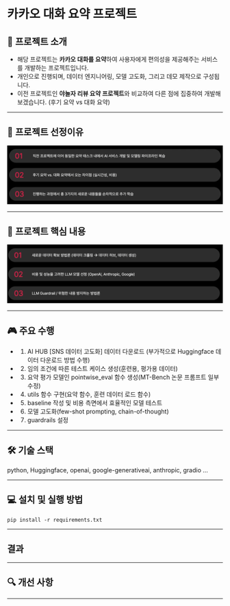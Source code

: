 # 카카오 대화 요약 프로젝트
## 📌 프로젝트 소개
- 해당 프로젝트는 **카카오 대화를 요약**하여 사용자에게 편의성을 제공해주는 서비스를 개발하는 프로젝트입니다.
- 개인으로 진행되며, 데이터 엔지니어링, 모델 고도화, 그리고 데모 제작으로 구성됩니다.
- 이전 프로젝트인 **야놀자 리뷰 요약 프로젝트**와 비교하여 다른 점에 집중하여 개발해보겠습니다. (후기 요약 vs 대화 요약)

---
## 🌟 프로젝트 선정이유
![alt text](images/project.png)

---
## 📁 프로젝트 핵심 내용
![alt text](images/content.png)

---
## 🎮 주요 수행
- 1. AI HUB [SNS 데이터 고도화] 데이터 다운로드 (부가적으로 Huggingface 데이터 다운로드 방법 수행)
- 2. 임의 조건에 따른 테스트 케이스 생성(훈련용, 평가용 데이터)
- 3. 요약 평가 모델인 pointwise_eval 함수 생성(MT-Bench 논문 프롬프트 일부 수정)
- 4. utils 함수 구현(요약 함수, 훈련 데이터 로드 함수)
- 5. baseline 작성 및 비용 측면에서 효율적인 모델 테스트
- 6. 모델 고도화(few-shot prompting, chain-of-thought)
- 7. guardrails 설정

---
## 🛠 기술 스택
python, Huggingface, openai, google-generativeai, anthropic, gradio ... 

---
## 💻 설치 및 실행 방법
```
pip install -r requirements.txt
```

---
## 결과


---
## 🔍 개선 사항

---